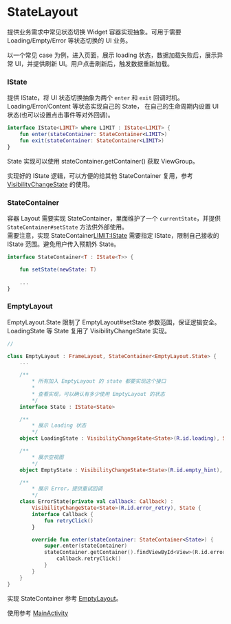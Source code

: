 # StateLayout

提供业务需求中常见状态切换 Widget 容器实现抽象。可用于需要 Loading/Empty/Error 等状态切换的 UI 业务。

以一个常见 case 为例，进入页面，展示 loading 状态，数据加载失败后，展示异常 UI，并提供刷新 UI。用户点击刷新后，触发数据重新加载。

### IState
提供 IState，将 UI 状态切换抽象为两个 `enter` 和 `exit` 回调时机。  
Loading/Error/Content 等状态实现自己的 State，
在自己的生命周期内设置 UI 状态(也可以设置点击事件等对外回调)。

```kotlin
interface IState<LIMIT> where LIMIT : IState<LIMIT> {
    fun enter(stateContainer: StateContainer<LIMIT>)
    fun exit(stateContainer: StateContainer<LIMIT>)
}
```

State 实现可以使用 stateContainer.getContainer() 获取 ViewGroup。  

实现好的 IState 逻辑，可以方便的给其他 StateContainer 复用，参考 [VisibilityChangeState](./app/src/main/java/io/github/tiiime/demo/state/IState.kt) 的使用。


### StateContainer
容器 Layout 需要实现 StateContainer，里面维护了一个 `currentState`，并提供 `StateContainer#setState` 方法供外部使用。  
需要注意，实现 StateContainer<LIMIT:IState> 需要指定 IState，限制自己接收的 IState 范围。避免用户传入预期外 State。

```kotlin   
interface StateContainer<T : IState<T>> {

    fun setState(newState: T) 
    
    ...
}
```

### EmptyLayout
EmptyLayout.State 限制了 EmptyLayout#setState 参数范围，保证逻辑安全。  
LoadingState 等 State 复用了 VisibilityChangeState 实现。

```kotlin
// 

class EmptyLayout : FrameLayout, StateContainer<EmptyLayout.State> {
    ...

    /**
        * 所有加入 EmptyLayout 的 state 都要实现这个接口
        *
        * 查看实现，可以确认有多少使用 EmptyLayout 的状态
        */
    interface State : IState<State>

    /**
        * 展示 Loading 状态
        */
    object LoadingState : VisibilityChangeState<State>(R.id.loading), State

    /**
        * 展示空视图
        */
    object EmptyState : VisibilityChangeState<State>(R.id.empty_hint), State

    /**
        * 展示 Error，提供重试回调
        */
    class ErrorState(private val callback: Callback) :
        VisibilityChangeState<State>(R.id.error_retry), State {
        interface Callback {
            fun retryClick()
        }

        override fun enter(stateContainer: StateContainer<State>) {
            super.enter(stateContainer)
            stateContainer.getContainer().findViewById<View>(R.id.error_retry).setOnClickListener {
                callback.retryClick()
            }
        }
    }
}
```

实现 StateContainer 参考 [EmptyLayout](./app/src/main/java/io/github/tiiime/demo/state/widget/EmptyLayout.kt)。  

使用参考 [MainActivity](./app/src/main/java/io/github/tiiime/demo/MainActivity.kt)